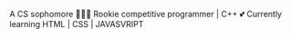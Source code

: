 A CS sophomore 👨🏻‍💻
Rookie competitive programmer | C++ 💕
Currently learning HTML | CSS | JAVASVRIPT



